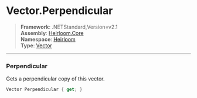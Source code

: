 # Vector.Perpendicular

> **Framework**: .NETStandard,Version=v2.1  
> **Assembly**: [Heirloom.Core][0]  
> **Namespace**: [Heirloom][0]  
> **Type**: [Vector][1]

--------------------------------------------------------------------------------

### Perpendicular

Gets a perpendicular copy of this vector.

```cs
Vector Perpendicular { get; }
```

[0]: ../Heirloom.Core.md
[1]: Heirloom.Vector.md
